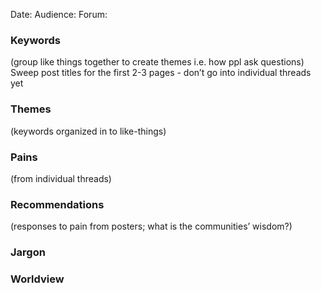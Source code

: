 Date: 
Audience: 
Forum:


### Keywords 

(group like things together to create themes i.e. how ppl ask questions)
Sweep post titles for the first 2-3 pages - don’t go into individual threads yet

### Themes 

(keywords organized in to like-things)

### Pains 

(from individual threads)

### Recommendations 

(responses to pain from posters; what is the communities’ wisdom?)

### Jargon

### Worldview